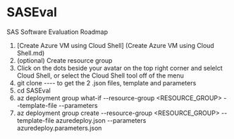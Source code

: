 # SASEval
SAS Software Evaluation Roadmap
1. [Create Azure VM using Cloud Shell] (Create Azure VM using Cloud Shell.md)
2. (optional) Create resource group
3. Click on the dots beside your avatar on the top right corner and selelct Cloud Shell, or select the Cloud Shell tool off of the menu
4. git clone ---- to get the 2 .json files, template and parameters
5. cd SASEval
7. az deployment group what-if --resource-group <RESOURCE_GROUP> --template-file <file> --parameters <file>
8. az deployment group create --resource-group <RESOURCE_GROUP> --template-file azuredeploy.json --parameters azuredeploy.parameters.json
